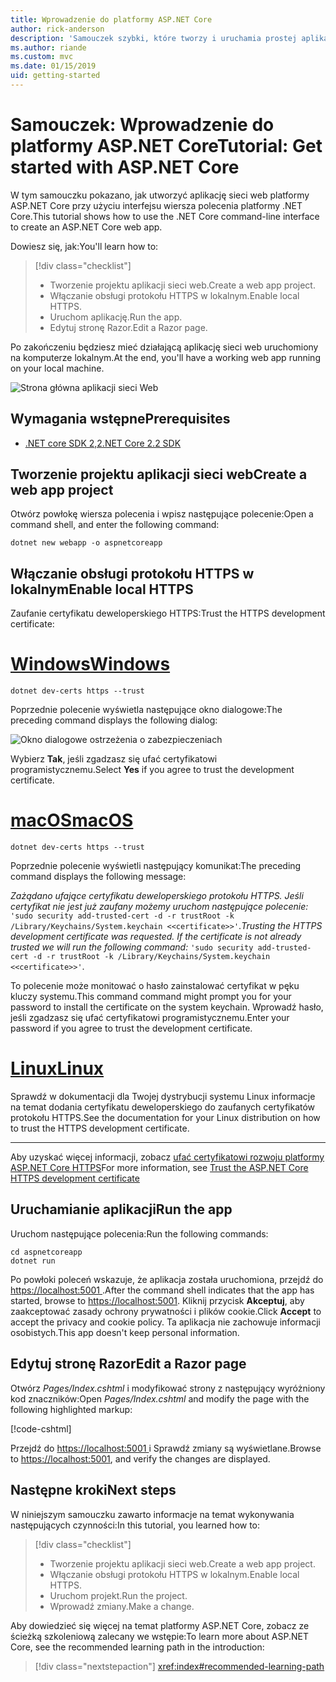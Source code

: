 ```yaml
---
title: Wprowadzenie do platformy ASP.NET Core
author: rick-anderson
description: 'Samouczek szybki, które tworzy i uruchamia prostej aplikacji Hello World przy użyciu platformy ASP.NET Core.'
ms.author: riande
ms.custom: mvc
ms.date: 01/15/2019
uid: getting-started
---
```

# <a name="tutorial-get-started-with-aspnet-core"></a><span data-ttu-id="7d7d1-103">Samouczek: Wprowadzenie do platformy ASP.NET Core</span><span class="sxs-lookup"><span data-stu-id="7d7d1-103">Tutorial: Get started with ASP.NET Core</span></span>

<span data-ttu-id="7d7d1-104">W tym samouczku pokazano, jak utworzyć aplikację sieci web platformy ASP.NET Core przy użyciu interfejsu wiersza polecenia platformy .NET Core.</span><span class="sxs-lookup"><span data-stu-id="7d7d1-104">This tutorial shows how to use the .NET Core command-line interface to create an ASP.NET Core web app.</span></span>

<span data-ttu-id="7d7d1-105">Dowiesz się, jak:</span><span class="sxs-lookup"><span data-stu-id="7d7d1-105">You'll learn how to:</span></span>

> [!div class="checklist"]
> * <span data-ttu-id="7d7d1-106">Tworzenie projektu aplikacji sieci web.</span><span class="sxs-lookup"><span data-stu-id="7d7d1-106">Create a web app project.</span></span>
> * <span data-ttu-id="7d7d1-107">Włączanie obsługi protokołu HTTPS w lokalnym.</span><span class="sxs-lookup"><span data-stu-id="7d7d1-107">Enable local HTTPS.</span></span>
> * <span data-ttu-id="7d7d1-108">Uruchom aplikację.</span><span class="sxs-lookup"><span data-stu-id="7d7d1-108">Run the app.</span></span>
> * <span data-ttu-id="7d7d1-109">Edytuj stronę Razor.</span><span class="sxs-lookup"><span data-stu-id="7d7d1-109">Edit a Razor page.</span></span>

<span data-ttu-id="7d7d1-110">Po zakończeniu będziesz mieć działającą aplikację sieci web uruchomiony na komputerze lokalnym.</span><span class="sxs-lookup"><span data-stu-id="7d7d1-110">At the end, you'll have a working web app running on your local machine.</span></span>

![Strona główna aplikacji sieci Web](_static/home-page.png)

## <a name="prerequisites"></a><span data-ttu-id="7d7d1-112">Wymagania wstępne</span><span class="sxs-lookup"><span data-stu-id="7d7d1-112">Prerequisites</span></span>

* [<span data-ttu-id="7d7d1-113">.NET core SDK 2,2</span><span class="sxs-lookup"><span data-stu-id="7d7d1-113">.NET Core 2.2 SDK</span></span>](https://www.microsoft.com/net/download/all)

## <a name="create-a-web-app-project"></a><span data-ttu-id="7d7d1-114">Tworzenie projektu aplikacji sieci web</span><span class="sxs-lookup"><span data-stu-id="7d7d1-114">Create a web app project</span></span>

<span data-ttu-id="7d7d1-115">Otwórz powłokę wiersza polecenia i wpisz następujące polecenie:</span><span class="sxs-lookup"><span data-stu-id="7d7d1-115">Open a command shell, and enter the following command:</span></span>

```console
dotnet new webapp -o aspnetcoreapp
```

## <a name="enable-local-https"></a><span data-ttu-id="7d7d1-116">Włączanie obsługi protokołu HTTPS w lokalnym</span><span class="sxs-lookup"><span data-stu-id="7d7d1-116">Enable local HTTPS</span></span>

<span data-ttu-id="7d7d1-117">Zaufanie certyfikatu deweloperskiego HTTPS:</span><span class="sxs-lookup"><span data-stu-id="7d7d1-117">Trust the HTTPS development certificate:</span></span>

# <a name="windowstabwindows"></a>[<span data-ttu-id="7d7d1-118">Windows</span><span class="sxs-lookup"><span data-stu-id="7d7d1-118">Windows</span></span>](#tab/windows)

```console
dotnet dev-certs https --trust
```

<span data-ttu-id="7d7d1-119">Poprzednie polecenie wyświetla następujące okno dialogowe:</span><span class="sxs-lookup"><span data-stu-id="7d7d1-119">The preceding command displays the following dialog:</span></span>

![Okno dialogowe ostrzeżenia o zabezpieczeniach](~/getting-started/_static/cert.png)

<span data-ttu-id="7d7d1-121">Wybierz **Tak**, jeśli zgadzasz się ufać certyfikatowi programistycznemu.</span><span class="sxs-lookup"><span data-stu-id="7d7d1-121">Select **Yes** if you agree to trust the development certificate.</span></span>

# <a name="macostabmacos"></a>[<span data-ttu-id="7d7d1-122">macOS</span><span class="sxs-lookup"><span data-stu-id="7d7d1-122">macOS</span></span>](#tab/macos)

```console
dotnet dev-certs https --trust
```

<span data-ttu-id="7d7d1-123">Poprzednie polecenie wyświetli następujący komunikat:</span><span class="sxs-lookup"><span data-stu-id="7d7d1-123">The preceding command displays the following message:</span></span>

<span data-ttu-id="7d7d1-124">*Zażądano ufające certyfikatu deweloperskiego protokołu HTTPS. Jeśli certyfikat nie jest już zaufany możemy uruchom następujące polecenie:* `'sudo security add-trusted-cert -d -r trustRoot -k /Library/Keychains/System.keychain <<certificate>>'`.</span><span class="sxs-lookup"><span data-stu-id="7d7d1-124">*Trusting the HTTPS development certificate was requested. If the certificate is not already trusted we will run the following command:* `'sudo security add-trusted-cert -d -r trustRoot -k /Library/Keychains/System.keychain <<certificate>>'`.</span></span>
 
<span data-ttu-id="7d7d1-125">To polecenie może monitować o hasło zainstalować certyfikat w pęku kluczy systemu.</span><span class="sxs-lookup"><span data-stu-id="7d7d1-125">This command command might prompt you for your password to install the certificate on the system keychain.</span></span> <span data-ttu-id="7d7d1-126">Wprowadź hasło, jeśli zgadzasz się ufać certyfikatowi programistycznemu.</span><span class="sxs-lookup"><span data-stu-id="7d7d1-126">Enter your password if you agree to trust the development certificate.</span></span>

# <a name="linuxtablinux"></a>[<span data-ttu-id="7d7d1-127">Linux</span><span class="sxs-lookup"><span data-stu-id="7d7d1-127">Linux</span></span>](#tab/linux)

<span data-ttu-id="7d7d1-128">Sprawdź w dokumentacji dla Twojej dystrybucji systemu Linux informacje na temat dodania certyfikatu deweloperskiego do zaufanych certyfikatów protokołu HTTPS.</span><span class="sxs-lookup"><span data-stu-id="7d7d1-128">See the documentation for your Linux distribution on how to trust the HTTPS development certificate.</span></span>

---

<span data-ttu-id="7d7d1-129">Aby uzyskać więcej informacji, zobacz [ufać certyfikatowi rozwoju platformy ASP.NET Core HTTPS](xref:security/enforcing-ssl#trust-the-aspnet-core-https-development-certificate-on-windows-and-macos)</span><span class="sxs-lookup"><span data-stu-id="7d7d1-129">For more information, see [Trust the ASP.NET Core HTTPS development certificate](xref:security/enforcing-ssl#trust-the-aspnet-core-https-development-certificate-on-windows-and-macos)</span></span>

## <a name="run-the-app"></a><span data-ttu-id="7d7d1-130">Uruchamianie aplikacji</span><span class="sxs-lookup"><span data-stu-id="7d7d1-130">Run the app</span></span>

<span data-ttu-id="7d7d1-131">Uruchom następujące polecenia:</span><span class="sxs-lookup"><span data-stu-id="7d7d1-131">Run the following commands:</span></span>

```console
cd aspnetcoreapp
dotnet run
```

<span data-ttu-id="7d7d1-132">Po powłoki poleceń wskazuje, że aplikacja została uruchomiona, przejdź do [ https://localhost:5001 ](https://localhost:5001).</span><span class="sxs-lookup"><span data-stu-id="7d7d1-132">After the command shell indicates that the app has started, browse to [https://localhost:5001](https://localhost:5001).</span></span> <span data-ttu-id="7d7d1-133">Kliknij przycisk **Akceptuj**, aby zaakceptować zasady ochrony prywatności i plików cookie.</span><span class="sxs-lookup"><span data-stu-id="7d7d1-133">Click **Accept** to accept the privacy and cookie policy.</span></span> <span data-ttu-id="7d7d1-134">Ta aplikacja nie zachowuje informacji osobistych.</span><span class="sxs-lookup"><span data-stu-id="7d7d1-134">This app doesn't keep personal information.</span></span>

## <a name="edit-a-razor-page"></a><span data-ttu-id="7d7d1-135">Edytuj stronę Razor</span><span class="sxs-lookup"><span data-stu-id="7d7d1-135">Edit a Razor page</span></span>

<span data-ttu-id="7d7d1-136">Otwórz *Pages/Index.cshtml* i modyfikować strony z następujący wyróżniony kod znaczników:</span><span class="sxs-lookup"><span data-stu-id="7d7d1-136">Open *Pages/Index.cshtml* and modify the page with the following highlighted markup:</span></span>

[!code-cshtml[](sample/index.cshtml?highlight=9)]

<span data-ttu-id="7d7d1-137">Przejdź do [ https://localhost:5001 ](https://localhost:5001)i Sprawdź zmiany są wyświetlane.</span><span class="sxs-lookup"><span data-stu-id="7d7d1-137">Browse to [https://localhost:5001](https://localhost:5001), and verify the changes are displayed.</span></span>

## <a name="next-steps"></a><span data-ttu-id="7d7d1-138">Następne kroki</span><span class="sxs-lookup"><span data-stu-id="7d7d1-138">Next steps</span></span>

<span data-ttu-id="7d7d1-139">W niniejszym samouczku zawarto informacje na temat wykonywania następujących czynności:</span><span class="sxs-lookup"><span data-stu-id="7d7d1-139">In this tutorial, you learned how to:</span></span>

> [!div class="checklist"]
> * <span data-ttu-id="7d7d1-140">Tworzenie projektu aplikacji sieci web.</span><span class="sxs-lookup"><span data-stu-id="7d7d1-140">Create a web app project.</span></span>
> * <span data-ttu-id="7d7d1-141">Włączanie obsługi protokołu HTTPS w lokalnym.</span><span class="sxs-lookup"><span data-stu-id="7d7d1-141">Enable local HTTPS.</span></span>
> * <span data-ttu-id="7d7d1-142">Uruchom projekt.</span><span class="sxs-lookup"><span data-stu-id="7d7d1-142">Run the project.</span></span>
> * <span data-ttu-id="7d7d1-143">Wprowadź zmiany.</span><span class="sxs-lookup"><span data-stu-id="7d7d1-143">Make a change.</span></span>

<span data-ttu-id="7d7d1-144">Aby dowiedzieć się więcej na temat platformy ASP.NET Core, zobacz ze ścieżką szkoleniową zalecany we wstępie:</span><span class="sxs-lookup"><span data-stu-id="7d7d1-144">To learn more about ASP.NET Core, see the recommended learning path in the introduction:</span></span>

> [!div class="nextstepaction"]
> <xref:index#recommended-learning-path>
